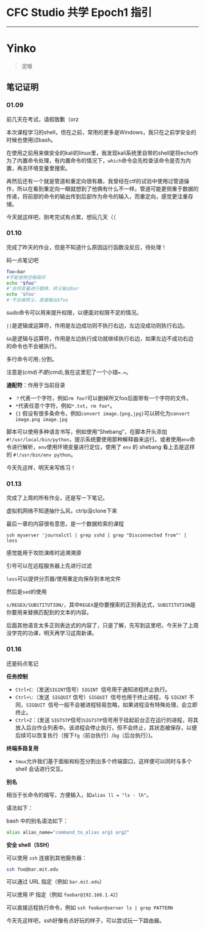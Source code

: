# CFC Studio 共学 Epoch1 指引
---
# Yinko

> 泥嚎

## 笔记证明

<!-- Content_START --> 
### 01.09

前几天在考试，请假致歉（orz

本次课程学习的shell，但在之前，常用的更多是Windows，我只在之前学安全的时候也使用过bash。

在使用之前用来做安全的kali的linux里，我发现kali系统里自带的shell是将echo作为了内置命令处理，有内置命令的情况下，`which`命令会先检查该命令是否为内置，再去环境变量里搜索。

再然后还有一个就是管道和重定向很有趣，我曾经在ctf的试验中使用过管道操作，所以在看到重定向一眼就想到了他俩有什么不一样。管道可能更侧重于数据的传递，将前部的命令的输出传到后部作为命令的输入，而重定向，感觉更注重存储。

今天就这样吧，刚考完试有点累，想玩几天（（

### 01.10

完成了昨天的作业，但是不知道什么原因运行函数没反应，待处理！

码一点笔记吧

```bash
foo=bar
#不能使用空格隔开
echo "$foo"
#"会将变量进行替换，转义输出bar
echo '$foo'
#'不会被转义，直接输出$foo
```

sudo命令可以用来提升权限，以便面对权限不足的情况。

`||`是逻辑或运算符，作用是左边成功则不执行右边，左边没成功则执行右边。

`&&`是逻辑与运算符，作用是左边执行成功就继续执行右边，如果左边不成功右边的命令也不会被执行。

多行命令可用`;`分割。

注意是$(cmd)不是($cmd),我在这里犯了一个小错`=.=`。

**通配符**：作用于当前目录

- `？`代表一个字符，例如`rm foo?`可以删掉所又foo后面带有一个字符的文件。
- `*`代表任意个字符，例如`*.txt`，`rm foo*`。
- `{}` 假设有很多条命令，例如`convert image.{png,jpg}`可以转化为`convert image.png image.jpg`

脚本可以使用多种语言书写，例如使用“Shebang”，在脚本开头添加`#!/usr/local/bin/python`，提示系统要使用那种解释器来运行。或者使用`env`命令进行解析，`env`使用环境变量进行定位，使用了 `env` 的 shebang 看上去是这样的 `#!/usr/bin/env python`。

今天先这样，明天来写练习！

### 01.13

完成了上周的所有作业，还是写一下笔记。

虚拟机网络不知道抽什么风，ctrlp没clone下来

最后一章的内容很有意思，是一个数据检索的课程

```
ssh myserver 'journalctl | grep sshd | grep "Disconnected from"' | less
```

感觉能用于攻防演练时追溯溯源

引号可以在远程服务器上先进行过滤

`less`可以提供分页器/使用重定向保存到本地文件

然后是`sed`的使用

`s/REGEX/SUBSTITUTION/`，其中`REGEX`是你要搜索的正则表达式，`SUBSTITUTION`是你要用来替换匹配到的文本的内容。

后面其他语言太多正则表达式的内容了，只是了解，先写到这里吧，今天补了上周没学完的功课，明天再学习这周新课。

### 01.16

还是码点笔记

**任务控制**

- `Ctrl+C`:（发送` SIGINT `信号）`SIGINT `信号用于通知进程终止执行。
- `Ctrl+\`:（发送` SIGQUIT` 信号）`SIGQUIT `信号也用于终止进程，与 `SIGINT` 不同，`SIGQUIT `信号一般不会被进程轻易忽略，如果进程没有特殊处理，会立即终止。
- `Ctrl+Z`：(发送 `SIGTSTP`信号)`SIGTSTP`信号用于挂起前台正在运行的进程，将其放入后台作业列表中。该进程会停止执行，但不会终止，其状态被保存，以便后续可以恢复执行（按下`fg`（前台执行）/`bg`（后台执行）)。

**终端多路复用**

- `tmux`允许我们基于面板和标签分割出多个终端窗口，这样便可以同时与多个 shell 会话进行交互。

**别名**

相当于长命令的缩写，方便输入，如`alias ll = "ls - lh"`。

语法如下：

bash 中的别名语法如下：

```bash
alias alias_name="command_to_alias arg1 arg2"
```

**安全 shell（SSH）**

可以使用 `ssh` 连接到其他服务器：

```bash
ssh foo@bar.mit.edu
```

可以通过 URL 指定（例如 `bar.mit.edu`）

可以使用 IP 指定（例如 `foobar@192.168.1.42`）

可以直接远程执行命令，例如 `ssh foobar@server ls | grep PATTERN`

今天先这样吧，ssh好像有点好玩的样子，可以尝试玩一下路由器。

<!-- Content_END -->
